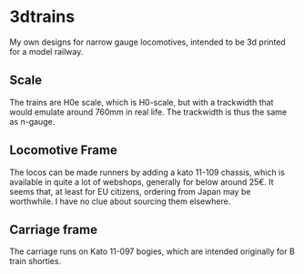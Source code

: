 # 3dtrains
My own designs for narrow gauge locomotives, intended to be 3d printed for a model railway.

## Scale
The trains are H0e scale, which is H0-scale, but with a trackwidth that would emulate around 760mm in real life. The trackwidth is thus the same as n-gauge.

## Locomotive Frame
The locos can be made runners by adding a kato 11-109 chassis, which is available in quite a lot of webshops, generally for below around 25€. It seems that, at least for EU citizens, ordering from Japan may be worthwhile. I have no clue about sourcing them elsewhere.

## Carriage frame
The carriage runs on Kato 11-097 bogies, which are intended originally for B train shorties. 
